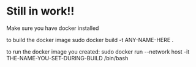 # Still in work!!

Make sure you have docker installed

to build the docker image
sudo docker build -t ANY-NAME-HERE .

to run the docker image you created:
sudo docker run --network host -it THE-NAME-YOU-SET-DURING-BUILD /bin/bash
